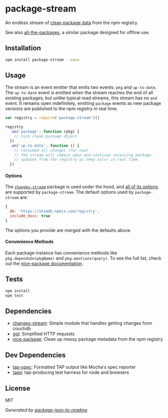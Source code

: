 # package-stream

An endless stream of [clean package data](https://github.com/zeke/nice-package)
from the npm registry.

See also [all-the-packages](https://github.com/zeke/all-the-packages), a similar
package designed for offline use.

## Installation

```sh
npm install package-stream --save
```

## Usage

The stream is an event emitter that emits two events: `pkg` and `up-to-date`.
The `up-to-date` event is emitted when the stream reaches the end of all
existing packages, but unlike typical read streams, this stream has no `end`
event. It remains open indefinitely, emitting `package` events as new package
versions are published to the npm registry in real time.

```js
var registry = require('package-stream')()

registry
  .on('package', function (pkg) {
    // nice clean package object
  })
  .on('up-to-date', function () {
    // consumed all changes (for now)
    // The stream will remain open and continue receiving package
    // updates from the registry as they occur in real time.
  })
```

#### Options

The [`changes-stream`](http://ghub.io/changes-stream) package is used
under the hood, and
[all of its options](https://github.com/jcrugzz/changes-stream#options)
are supported by `package-stream`. The default options used by `package-stream`
are:

```js
{
  db: 'https://skimdb.npmjs.com/registry',
  include_docs: true
}
```

The options you provide are merged with the defaults above.

#### Convenience Methods

Each package instance has convenience methods like `pkg.dependsOn(pkgName)`
and `pkg.mentions(query)`. To see the full list, check out the
[nice-package documentation](https://github.com/zeke/nice-package/blob/master/README.md#convenience-methods).

## Tests

```sh
npm install
npm test
```

## Dependencies

- [changes-stream](https://github.com/jcrugzz/changes-stream): Simple module that handles getting changes from couchdb
- [got](https://github.com/sindresorhus/got): Simplified HTTP requests
- [nice-package](https://github.com/zeke/nice-package): Clean up messy package metadata from the npm registry

## Dev Dependencies

- [tap-spec](https://github.com/scottcorgan/tap-spec): Formatted TAP output like Mocha's spec reporter
- [tape](https://github.com/substack/tape): tap-producing test harness for node and browsers
## License

MIT

_Generated by [package-json-to-readme](https://github.com/zeke/package-json-to-readme)_
